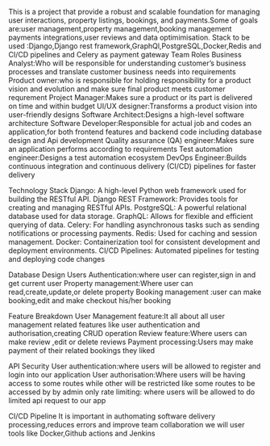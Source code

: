 This  is a project that provide a robust and scalable foundation for managing user interactions, property listings, bookings, and payments.Some of goals are:user management,property management,booking management payments integrations,user reviews and data optimimisation.
Stack to be used :Django,Django rest framework,GraphQl,PostgreSQL,Docker,Redis and CI/CD pipelines and Celery as payment gateway
Team Roles
Business Analyst:Who will be responsible for understanding customer’s business processes and translate customer business needs into requirements
Product owner:who is responsible for holding responsibility for a product vision and evolution and make sure final product meets customer requrement
Project Manager:Makes sure a product or its part is delivered on time and within budget
UI/UX designer:Transforms a product vision into user-friendly designs
Software Architect:Designs a high-level software architecture
Software Developer:Responsible for actual job and codes an application,for both frontend features and backend code including database design and Api development
Quality assurance (QA) engineer:Makes sure an application performs according to requirements
Test automation engineer:Designs a test automation ecosystem
DevOps Engineer:Builds continuous integration and continuous delivery (CI/CD) pipelines for faster delivery

Technology Stack
Django: A high-level Python web framework used for building the RESTful API.
Django REST Framework: Provides tools for creating and managing RESTful APIs.
PostgreSQL: A powerful relational database used for data storage.
GraphQL: Allows for flexible and efficient querying of data.
Celery: For handling asynchronous tasks such as sending notifications or processing payments.
Redis: Used for caching and session management.
Docker: Containerization tool for consistent development and deployment environments.
CI/CD Pipelines: Automated pipelines for testing and deploying code changes

Database Design
Users Authentication:where user can register,sign in and get current user
Property management:Where user can read,create,update,or delete property
Booking management :user can make booking,edit and make checkout his/her booking

Feature Breakdown
User Management feature:It all about all user management related features like user authentication and authorisation,creating CRUD operation
Review feature:Where users can make review ,edit or delete reviews
Payment processing:Users may make payment of their related bookings they liked 

API Security
User authentication:where users will be allowed to register and login into our application
User authorisation:Where users will be having access to some routes while other will be restricted like some routes to be accessed by by admin only
rate limiting: where users will be allowed to do limited api request to our app

CI/CD Pipeline
It is important in authomating software delivery  processing,reduces errors and improve team collaboration
we will user tools like Docker,Github actions and Jenkins

